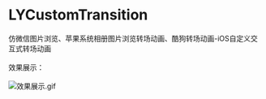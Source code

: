 # LYCustomTransition
仿微信图片浏览、苹果系统相册图片浏览转场动画、酷狗转场动画-iOS自定义交互式转场动画<br><br>效果展示：<br><br>
![效果展示.gif](https://github.com/Developer-LiYang/LYCustomTransition/blob/master/效果展示.gif)
